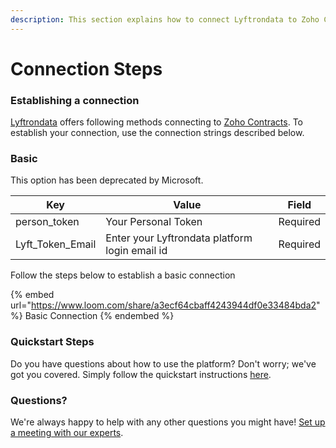 ```yaml
---
description: This section explains how to connect Lyftrondata to Zoho Contracts.
---
```


# Connection Steps

### Establishing a connection

[Lyftrondata](https://www.lyftrondata.com) offers following methods connecting to [Zoho Contracts](https://www.lyftrondata.com/integration/business-analytics/zoho-contracts/). To establish your connection, use the connection strings described below.

### Basic

This option has been deprecated by Microsoft.

| Key                | Value                                          | Field    |
| ------------------ | ---------------------------------------------- | -------- |
| person\_token      | Your Personal Token                            | Required |
| Lyft\_Token\_Email | Enter your Lyftrondata platform login email id | Required |

Follow the steps below to establish a basic connection

{% embed url="https://www.loom.com/share/a3ecf64cbaff4243944df0e33484bda2" %}
Basic Connection
{% endembed %}

### Quickstart Steps

Do you have questions about how to use the platform? Don't worry; we've got you covered. Simply follow the quickstart instructions [here](README.md).

### Questions? <a href="#questions" id="questions"></a>

We're always happy to help with any other questions you might have! [Set up a meeting with our experts](https://www.lyftrondata.com/book-a-meeting/).
